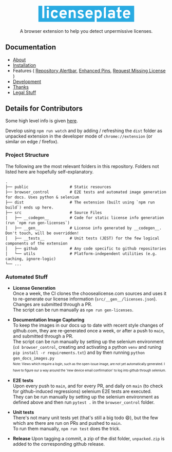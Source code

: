 <p align="center">
<img width="60%" alt="licenseplate" src="docs/logo/banner_slim.png">
</p>

<p align="center">  
A browser extension to help you detect unpermissive licenses.
</p>

## Documentation

- [About](https://miweiss.github.io/licenseplate/)
- [Installation](https://miweiss.github.io/licenseplate/installation)
- Features (
[Repository Alertbar](https://miweiss.github.io/licenseplate/features-gh/repo-view/),
[Enhanced Pins](https://miweiss.github.io/licenseplate/features-gh/profile-view/),
[Request Missing License](https://miweiss.github.io/licenseplate/features-gh/request-license/)
)
- [Development](https://miweiss.github.io/licenseplate/development/)
- [Thanks](https://miweiss.github.io/licenseplate/thanks/)
- [Legal Stuff](https://miweiss.github.io/licenseplate/legal/)


## Details for Contributors

Some high level info is given [here](https://miweiss.github.io/licenseplate/development/).

Develop using `npm run watch` and by adding / refreshing the `dist` folder as unpacked extension in the developer mode of `chrome://extension` (or similar on edge / firefox).

### Project Structure

The following are the most relevant folders in this repository. Folders not listed here are hopefully self-explanatory.

```
.
├── public                  # Static resources
├── browser_control         # E2E tests and automated image generation for docs. Uses python & selenium
├── dist                    # The extension (built using `npm run build`) ends up here.
├── src                     # Source Files 
│   ├── __codegen__         # Code for static license info generation (run `npm run gen-licenses`)
│   ├── __gen__             # License info generated by __codegen__. Don't touch, will be overridden!
│   ├── __tests__           # Unit tests (JEST) for the few logical components of the extension
│   ├── github              # Any code specific to github repositories
│   └── utils               # Platform-independent utilities (e.g. caching, ignore-logic)
└── ...
```

### Automated Stuff

- **License Generation**\
  Once a week, the CI clones the choosealicense.com sources and uses it to re-generate our license information (`src/__gen__/licenses.json`). Changes are submitted through a PR.\
  The script can be run manually as `npm run gen-licenses`.
  
- **Documentation Image Capturing**\
  To keep the images in our docs up to date with recent style changes of github.com, they are re-generated once a week, or after a push to `main`, and submitted through a PR.\
  The script can be run manually by setting up the selenium environment (`cd browser_control`, creating and activating a python `venv` and runing `pip install -r requirements.txt`) and by then running `python gen_docs_images.py`\
  <sup><sub>Note: Views which require a login, such as the open-issue image, are not yet automatically generated. I have to figure our a way around the 'new device email confirmation' to log into github through selenium.</sub></sup>

- **E2E tests**\
  Upon every push to `main`, and for every PR, and daily on `main` (to check for github-induced regressions) selenium E2E tests are executed.\
  They can be run manually by setting up the selenium environment as defined above and then run `pytest .` in the `browser_control` folder.

- **Unit tests**\
  There's not many unit tests yet (that's still a big todo 😄), but the few which are there are run on PRs and pushed to `main`.\
  To run them manually, `npm run test` does the trick.

- **Release**
  Upon tagging a commit, a zip of the dist folder, `unpacked.zip` is added to the corresponding github release.

